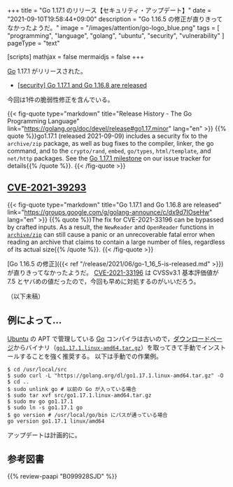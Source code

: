+++
title = "Go 1.17.1 のリリース【セキュリティ・アップデート】"
date =  "2021-09-10T19:58:44+09:00"
description = "Go 1.16.5 の修正が直りきってなかったようだ。"
image = "/images/attention/go-logo_blue.png"
tags  = [ "programming", "language", "golang", "ubuntu", "security", "vulnerability" ]
pageType = "text"

[scripts]
  mathjax = false
  mermaidjs = false
+++

[Go] 1.17.1 がリリースされた。

- [[security] Go 1.17.1 and Go 1.16.8 are released](https://groups.google.com/g/golang-announce/c/dx9d7IOseHw)

今回は1件の脆弱性修正を含んでいる。

{{< fig-quote type="markdown" title="Release History - The Go Programming Language" link="https://golang.org/doc/devel/release#go1.17.minor" lang="en" >}}
{{% quote %}}go1.17.1 (released 2021-09-09) includes a security fix to the `archive/zip` package, as well as bug fixes to the compiler, linker, the go command, and to the `crypto/rand`, `embed`, `go/types`, `html/template`, and `net/http` packages. See the [Go 1.17.1 milestone](https://github.com/golang/go/issues?q=milestone%3AGo1.17.1+label%3ACherryPickApproved) on our issue tracker for details{{% /quote %}}.
{{< /fig-quote >}}

## [CVE-2021-39293]

{{< fig-quote type="markdown" title="Go 1.17.1 and Go 1.16.8 are released" link="https://groups.google.com/g/golang-announce/c/dx9d7IOseHw" lang="en" >}}
{{% quote %}}The fix for CVE-2021-33196 can be bypassed by crafted inputs. As a result, the `NewReader` and `OpenReader` functions in [`archive/zip`](https://pkg.go.dev/archive/zip) can still cause a panic or an unrecoverable fatal error when reading an archive that claims to contain a large number of files, regardless of its actual size{{% /quote %}}.
{{< /fig-quote >}}

[Go 1.16.5 の修正]({{< ref "/release/2021/06/go-1_16_5-is-released.md" >}})が直りきってなかったようだ。
[CVE-2021-33196] は CVSSv3.1 基本評価値が 7.5 とヤバめの値だったので，今回も早めに対処するのがいいだろう。

（以下未稿）

## 例によって...

[Ubuntu] の APT で管理している [Go] コンパイラは古いので，[ダウンロードページ](https://golang.org/dl/ "Downloads - The Go Programming Language")からバイナリ（[`go1.17.1.linux-amd64.tar.gz`](https://golang.org/dl/go1.17.1.linux-amd64.tar.gz)）を取ってきて手動でインストールすることを強く推奨する。
以下は手動での作業例。

```text
$ cd /usr/local/src
$ sudo curl -L "https://golang.org/dl/go1.17.1.linux-amd64.tar.gz" -O
$ cd ..
$ sudo unlink go # 以前の Go が入っている場合
$ sudo tar xvf src/go1.17.1.linux-amd64.tar.gz
$ sudo mv go go1.17.1
$ sudo ln -s go1.17.1 go
$ go version # /usr/local/go/bin にパスが通っている場合
go version go1.17.1 linux/amd64
```

アップデートは計画的に。

[Go]: https://golang.org/ "The Go Programming Language"
[Ubuntu]: https://www.ubuntu.com/ "The leading operating system for PCs, IoT devices, servers and the cloud | Ubuntu"
[CVE-2021-33196]: https://nvd.nist.gov/vuln/detail/CVE-2021-33196
[CVE-2021-39293]: https://nvd.nist.gov/vuln/detail/CVE-2021-39293

## 参考図書

{{% review-paapi "B099928SJD" %}} <!-- プログラミング言語Go -->
